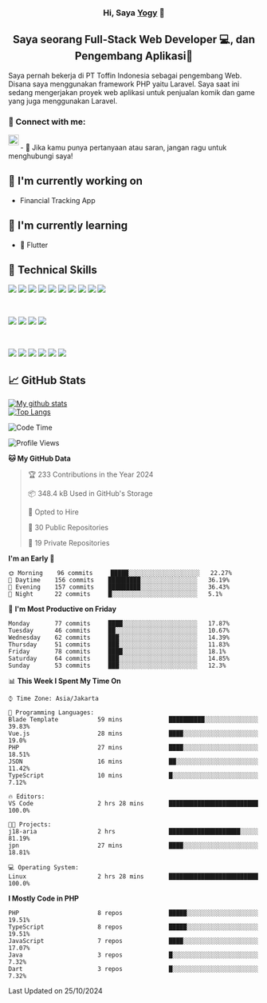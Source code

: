 <h3 align="center">
Hi, Saya <a href="#" target="_blank" rel="noreferrer">Yogy</a> 👋
</h3>

<h2 align="center">
Saya seorang Full-Stack Web Developer 💻, dan Pengembang Aplikasi📱
</h2>

Saya pernah bekerja di PT Toffin Indonesia sebagai pengembang Web. Disana saya menggunakan framework PHP yaitu Laravel. Saya saat ini sedang mengerjakan proyek web aplikasi untuk penjualan komik dan game yang juga menggunakan Laravel.

### 🤝 Connect with me:

<a href="https://www.linkedin.com/in/yogyphang/"><img align="left" src="https://raw.githubusercontent.com/yushi1007/yushi1007/main/images/linkedin.svg" alt="Nothing628 | LinkedIn" width="21px"/></a>
<!-- <a href="https://instagram.com/yushi.95"><img align="left" src="https://raw.githubusercontent.com/yushi1007/yushi1007/main/images/instagram.svg" alt="Nothing628 | Instagram" width="21px"/></a> -->
</br>
- 💬 Jika kamu punya pertanyaan atau saran, jangan ragu untuk menghubungi saya!

## 🔭 I'm currently working on

- Financial Tracking App

## 🌱 I'm currently learning

- 📱 Flutter

## 💼 Technical Skills

![](https://img.shields.io/badge/Code-Vue-informational?style=flat&logo=vue.js&color=4FC08D)
![](https://img.shields.io/badge/Code-React-informational?style=flat&logo=react&color=61DAFB)
![](https://img.shields.io/badge/Code-Redux-informational?style=flat&logo=Redux&color=764ABC)
![](https://img.shields.io/badge/Code-JavaScript-informational?style=flat&logo=JavaScript&color=F7DF1E)
![](https://img.shields.io/badge/Code-Typescript-informational?style=flat&logo=TypeScript&color=3178C6)
![](https://img.shields.io/badge/Code-HTML5-informational?style=flat&logo=HTML5&color=E34F26)
![](https://img.shields.io/badge/Code-PostgreSQL-informational?style=flat&logo=PostgreSQL&color=336791)
![](https://img.shields.io/badge/Code-SQLite-informational?style=flat&logo=SQLite&color=003B57)
![](https://img.shields.io/badge/Code-PHP-informational?style=flat&logo=php&color=777BB4)
![](https://img.shields.io/badge/Code-CSharp-informational?style=flat&logo=C%20Sharp&color=239120)

</br>

![](https://img.shields.io/badge/Style-Bootstrap-informational?style=flat&logo=Bootstrap&color=7952B3)
![](https://img.shields.io/badge/Style-CSS3-informational?style=flat&logo=CSS3&color=1572B6)
![](https://img.shields.io/badge/Style-styled--components-informational?style=flat&logo=styled-components&color=DB7093)
![](https://img.shields.io/badge/Style-Material--UI-informational?style=flat&logo=Material-UI&color=0081CB)


</br>

![](https://img.shields.io/badge/Tools-Figma-informational?style=flat&logo=Figma&color=F24E1E)
![](https://img.shields.io/badge/Tools-NPM-informational?style=flat&logo=NPM&color=CB3837)
![](https://img.shields.io/badge/Tools-Yarn-informational?style=flat&logo=Yarn&color=2C8EBB)
![](https://img.shields.io/badge/Tools-Postman-informational?style=flat&logo=Postman&color=FF6C37)
![](https://img.shields.io/badge/Tools-Git-informational?style=flat&logo=Git&color=F05032)
![](https://img.shields.io/badge/Tools-GitHub-informational?style=flat&logo=GitHub&color=181717)

## 📈 GitHub Stats 

[![My github stats](https://github-readme-stats.vercel.app/api?username=nothing628)](https://github.com/nothing628)
</br>
[![Top Langs](https://github-readme-stats.vercel.app/api/top-langs/?username=nothing628)](https://github.com/nothing628)
</br>

<!--START_SECTION:waka-->
![Code Time](http://img.shields.io/badge/Code%20Time-1%2C589%20hrs%2025%20mins-blue)

![Profile Views](http://img.shields.io/badge/Profile%20Views-0-blue)

**🐱 My GitHub Data** 

> 🏆 233 Contributions in the Year 2024
 > 
> 📦 348.4 kB Used in GitHub's Storage 
 > 
> 💼 Opted to Hire
 > 
> 📜 30 Public Repositories 
 > 
> 🔑 19 Private Repositories  
 > 
**I'm an Early 🐤** 

```text
🌞 Morning    96 commits     █████░░░░░░░░░░░░░░░░░░░░   22.27% 
🌆 Daytime    156 commits    █████████░░░░░░░░░░░░░░░░   36.19% 
🌃 Evening    157 commits    █████████░░░░░░░░░░░░░░░░   36.43% 
🌙 Night      22 commits     █░░░░░░░░░░░░░░░░░░░░░░░░   5.1%

```
📅 **I'm Most Productive on Friday** 

```text
Monday       77 commits     ████░░░░░░░░░░░░░░░░░░░░░   17.87% 
Tuesday      46 commits     ██░░░░░░░░░░░░░░░░░░░░░░░   10.67% 
Wednesday    62 commits     ███░░░░░░░░░░░░░░░░░░░░░░   14.39% 
Thursday     51 commits     ███░░░░░░░░░░░░░░░░░░░░░░   11.83% 
Friday       78 commits     ████░░░░░░░░░░░░░░░░░░░░░   18.1% 
Saturday     64 commits     ███░░░░░░░░░░░░░░░░░░░░░░   14.85% 
Sunday       53 commits     ███░░░░░░░░░░░░░░░░░░░░░░   12.3%

```


📊 **This Week I Spent My Time On** 

```text
⌚︎ Time Zone: Asia/Jakarta

💬 Programming Languages: 
Blade Template           59 mins             ██████████░░░░░░░░░░░░░░░   39.83% 
Vue.js                   28 mins             ████░░░░░░░░░░░░░░░░░░░░░   19.0% 
PHP                      27 mins             ████░░░░░░░░░░░░░░░░░░░░░   18.51% 
JSON                     16 mins             ██░░░░░░░░░░░░░░░░░░░░░░░   11.42% 
TypeScript               10 mins             █░░░░░░░░░░░░░░░░░░░░░░░░   7.12%

🔥 Editors: 
VS Code                  2 hrs 28 mins       █████████████████████████   100.0%

🐱‍💻 Projects: 
j18-aria                 2 hrs               ████████████████████░░░░░   81.19% 
jpn                      27 mins             ████░░░░░░░░░░░░░░░░░░░░░   18.81%

💻 Operating System: 
Linux                    2 hrs 28 mins       █████████████████████████   100.0%

```

**I Mostly Code in PHP** 

```text
PHP                      8 repos             █████░░░░░░░░░░░░░░░░░░░░   19.51% 
TypeScript               8 repos             █████░░░░░░░░░░░░░░░░░░░░   19.51% 
JavaScript               7 repos             ████░░░░░░░░░░░░░░░░░░░░░   17.07% 
Java                     3 repos             █░░░░░░░░░░░░░░░░░░░░░░░░   7.32% 
Dart                     3 repos             █░░░░░░░░░░░░░░░░░░░░░░░░   7.32%

```



 Last Updated on 25/10/2024
<!--END_SECTION:waka-->

<!--
Saya 
I love the entire process of developing creative websites. I love the challenge of finding caches and spending time to meet new people. Learning how people hide things and where people are likely to look.

**nothing628/nothing628** is a ✨ _special_ ✨ repository because its `README.md` (this file) appears on your GitHub profile.

Here are some ideas to get you started:

- 🔭 I’m currently working on ...
- 🌱 I’m currently learning ...
- 👯 I’m looking to collaborate on ...
- 🤔 I’m looking for help with ...
- 💬 Ask me about ...
- 📫 How to reach me: ...
- 😄 Pronouns: ...
- ⚡ Fun fact: ...
-->
